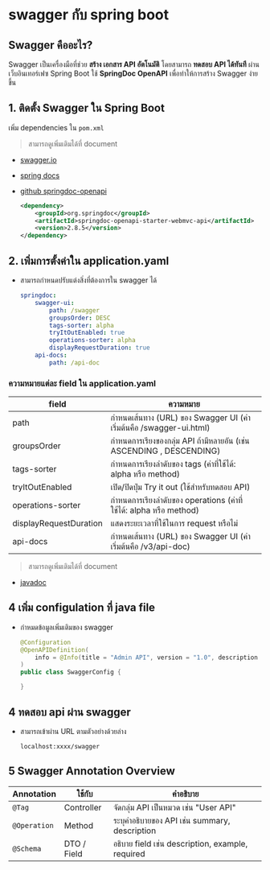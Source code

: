 # swagger กับ spring boot

## Swagger คืออะไร?
Swagger เป็นเครื่องมือที่ช่วย **สร้าง เอกสาร API อัตโนมัติ** โดยสามารถ **ทดสอบ API ได้ทันที** ผ่านเว็บอินเทอร์เฟซ Spring Boot ใช้ **SpringDoc OpenAPI** เพื่อทำให้การสร้าง Swagger ง่ายขึ้น

## 1. ติดตั้ง Swagger ใน Spring Boot  
เพิ่ม dependencies ใน `pom.xml`  
> สามารถดูเพิ่มเติมได้ที่ document
* [swagger.io](https://swagger.io/)
* [spring docs](https://springdoc.org/#spring-webmvc-support)
* [github springdoc-openapi](https://github.com/springdoc/springdoc-openapi)

    ```xml
    <dependency>
        <groupId>org.springdoc</groupId>
        <artifactId>springdoc-openapi-starter-webmvc-api</artifactId>
        <version>2.8.5</version>
    </dependency> 

## 2. เพิ่มการตั้งค่าใน application.yaml
* สามารถกำหนดปรับแต่งสิ่งที่ต้องการใน swagger ได้
    ```yaml
    springdoc:
        swagger-ui:
            path: /swagger
            groupsOrder: DESC
            tags-sorter: alpha
            tryItOutEnabled: true
            operations-sorter: alpha
            displayRequestDuration: true
        api-docs:
            path: /api-doc

### ความหมายแต่ละ field ใน application.yaml
field | ความหมาย
------| ------|
path | กำหนดเส้นทาง (URL) ของ Swagger UI (ค่าเริ่มต้นคือ /swagger-ui.html)
groupsOrder | กำหนดการเรียงของกลุ่ม API ถ้ามีหลายอัน (เช่น ASCENDING , DESCENDING)
tags-sorter | กำหนดการเรียงลำดับของ tags (ค่าที่ใช้ได้: alpha หรือ method)
tryItOutEnabled | เปิด/ปิดปุ่ม Try it out (ใช้สำหรับทดสอบ API)
operations-sorter | กำหนดการเรียงลำดับของ operations (ค่าที่ใช้ได้: alpha หรือ method)
displayRequestDuration | แสดงระยะเวลาที่ใช้ในการ request หรือไม่
api-docs | กำหนดเส้นทาง (URL) ของ Swagger UI (ค่าเริ่มต้นคือ /v3/api-doc)

> สามารถดูเพิ่มเติมได้ที่ document
* [javadoc](https://javadoc.io/doc/org.springdoc/springdoc-openapi-common/1.5.9/org/springdoc/core/AbstractSwaggerUiConfigProperties.html)

## 4 เพิ่ม configulation ที่ java file
* กำหมดข้อมูลเพิ่มเติมของ swagger
    ```java
    @Configuration
    @OpenAPIDefinition(
        info = @Info(title = "Admin API", version = "1.0", description = "API for adminstrator")
    )
    public class SwaggerConfig {
    
    }
    ```
## 4 ทดสอบ api ผ่าน swagger
* สามารถเข้าผ่าน URL ตามตัวอย่างด้วยล่าง
    ```
    localhost:xxxx/swagger
    ```
## 5 Swagger Annotation Overview
| Annotation             | ใช้กับ            | คำอธิบาย |
|------------------------|-------------------|-----------|
| `@Tag`                | Controller        | จัดกลุ่ม API เป็นหมวด เช่น "User API" |
| `@Operation`          | Method            | ระบุคำอธิบายของ API เช่น summary, description |
| `@Schema`             | DTO / Field       | อธิบาย field เช่น description, example, required |